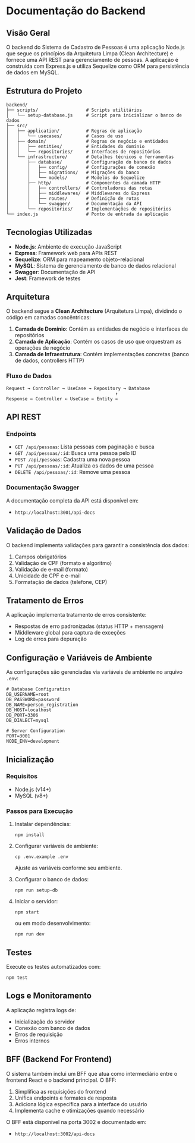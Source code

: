 
# Documentação do Backend

## Visão Geral

O backend do Sistema de Cadastro de Pessoas é uma aplicação Node.js que segue os princípios da Arquitetura Limpa (Clean Architecture) e fornece uma API REST para gerenciamento de pessoas. A aplicação é construída com Express.js e utiliza Sequelize como ORM para persistência de dados em MySQL.

## Estrutura do Projeto

```
backend/
├── scripts/                  # Scripts utilitários
│   └── setup-database.js     # Script para inicializar o banco de dados
├── src/
│   ├── application/          # Regras de aplicação
│   │   └── usecases/         # Casos de uso
│   ├── domain/               # Regras de negócio e entidades
│   │   ├── entities/         # Entidades do domínio
│   │   └── repositories/     # Interfaces de repositórios
│   └── infrastructure/       # Detalhes técnicos e ferramentas
│       ├── database/         # Configuração do banco de dados
│       │   ├── config/       # Configurações de conexão
│       │   ├── migrations/   # Migrações do banco
│       │   └── models/       # Modelos do Sequelize
│       ├── http/             # Componentes da camada HTTP
│       │   ├── controllers/  # Controladores das rotas
│       │   ├── middlewares/  # Middlewares do Express
│       │   ├── routes/       # Definição de rotas
│       │   └── swagger/      # Documentação da API
│       └── repositories/     # Implementações de repositórios
└── index.js                  # Ponto de entrada da aplicação
```

## Tecnologias Utilizadas

- **Node.js**: Ambiente de execução JavaScript
- **Express**: Framework web para APIs REST
- **Sequelize**: ORM para mapeamento objeto-relacional
- **MySQL**: Sistema de gerenciamento de banco de dados relacional
- **Swagger**: Documentação de API
- **Jest**: Framework de testes

## Arquitetura

O backend segue a **Clean Architecture** (Arquitetura Limpa), dividindo o código em camadas concêntricas:

1. **Camada de Domínio**: Contém as entidades de negócio e interfaces de repositórios
2. **Camada de Aplicação**: Contém os casos de uso que orquestram as operações de negócio
3. **Camada de Infraestrutura**: Contém implementações concretas (banco de dados, controllers HTTP)

### Fluxo de Dados

```
Request → Controller → UseCase → Repository → Database
                                         ↑
Response ← Controller ← UseCase ← Entity ←
```

## API REST

### Endpoints

- `GET /api/pessoas`: Lista pessoas com paginação e busca
- `GET /api/pessoas/:id`: Busca uma pessoa pelo ID
- `POST /api/pessoas`: Cadastra uma nova pessoa
- `PUT /api/pessoas/:id`: Atualiza os dados de uma pessoa
- `DELETE /api/pessoas/:id`: Remove uma pessoa

### Documentação Swagger

A documentação completa da API está disponível em:
- `http://localhost:3001/api-docs`

## Validação de Dados

O backend implementa validações para garantir a consistência dos dados:

1. Campos obrigatórios
2. Validação de CPF (formato e algoritmo)
3. Validação de e-mail (formato)
4. Unicidade de CPF e e-mail
5. Formatação de dados (telefone, CEP)

## Tratamento de Erros

A aplicação implementa tratamento de erros consistente:

- Respostas de erro padronizadas (status HTTP + mensagem)
- Middleware global para captura de exceções
- Log de erros para depuração

## Configuração e Variáveis de Ambiente

As configurações são gerenciadas via variáveis de ambiente no arquivo `.env`:

```
# Database Configuration
DB_USERNAME=root
DB_PASSWORD=password
DB_NAME=person_registration
DB_HOST=localhost
DB_PORT=3306
DB_DIALECT=mysql

# Server Configuration
PORT=3001
NODE_ENV=development
```

## Inicialização

### Requisitos

- Node.js (v14+)
- MySQL (v8+)

### Passos para Execução

1. Instalar dependências:
   ```
   npm install
   ```

2. Configurar variáveis de ambiente:
   ```
   cp .env.example .env
   ```
   Ajuste as variáveis conforme seu ambiente.

3. Configurar o banco de dados:
   ```
   npm run setup-db
   ```

4. Iniciar o servidor:
   ```
   npm start
   ```
   ou em modo desenvolvimento:
   ```
   npm run dev
   ```

## Testes

Execute os testes automatizados com:
```
npm test
```

## Logs e Monitoramento

A aplicação registra logs de:
- Inicialização do servidor
- Conexão com banco de dados
- Erros de requisição
- Erros internos

## BFF (Backend For Frontend)

O sistema também inclui um BFF que atua como intermediário entre o frontend React e o backend principal. O BFF:

1. Simplifica as requisições do frontend
2. Unifica endpoints e formatos de resposta
3. Adiciona lógica específica para a interface do usuário
4. Implementa cache e otimizações quando necessário

O BFF está disponível na porta 3002 e documentado em:
- `http://localhost:3002/api-docs`

